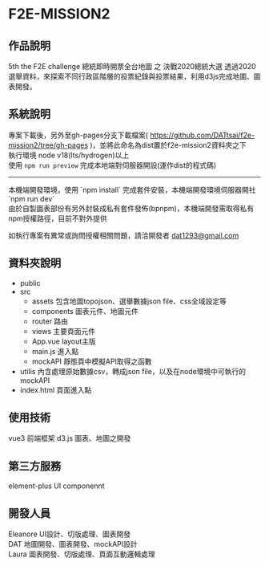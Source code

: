 # F2E-MISSION2

## 作品說明
5th the F2E challenge 總統即時開票全台地圖 之 決戰2020總統大選
透過2020選舉資料，來探索不同行政區階層的投票紀錄與投票結果，利用d3js完成地圖、圖表開發。

## 系統說明
專案下載後，另外至gh-pages分支下載檔案( https://github.com/DATtsai/f2e-mission2/tree/gh-pages )，並將此命名為dist置於f2e-mission2資料夾之下<br>
執行環境 node v18(lts/hydrogen)以上<br>
使用 `npm run preview` 完成本地端對伺服器開設(運作dist的程式碼)<br>
<hr>
本機端開發環境，使用 `npm install` 完成套件安裝，本機端開發環境伺服器開社 `npm run dev`<br>
由於自製圖表部份有另外封裝成私有套件發佈(bpnpm)，本機端開發需取得私有npm授權路徑，目前不對外提供<br>

如執行專案有異常或詢問授權相關問題，請洽開發者 dat1293@gmail.com<br>
## 資料夾說明
- public
- src
    - assets 包含地圖topojson、選舉數據json file、css全域設定等
    - components 圖表元件、地圖元件
    - router 路由
    - views 主要頁面元件
    - App.vue layout主版
    - main.js 進入點
    - mockAPI 靜態頁中模擬API取得之函數
- utilis 內含處理原始數據csv，轉成json file，以及在node環境中可執行的mockAPI
- index.html 頁面進入點

## 使用技術
vue3 前端框架
d3.js 圖表、地圖之開發

## 第三方服務
element-plus UI componennt

## 開發人員
Eleanore UI設計、切版處理、圖表開發<br>
DAT 地圖開發、圖表開發、mockAPI設計<br>
Laura 圖表開發、切版處理、頁面互動邏輯處理<br>
